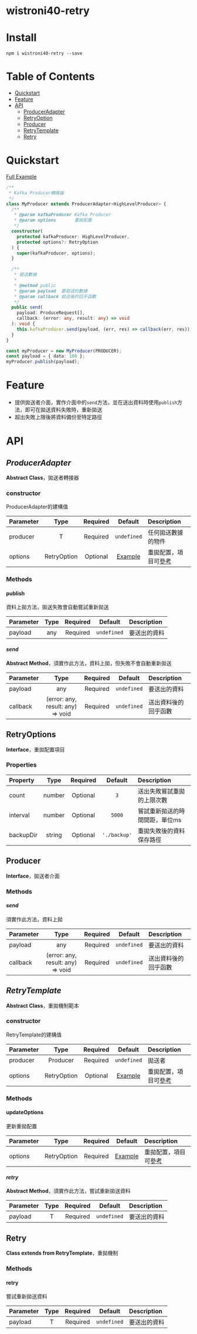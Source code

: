 # wistroni40-retry

# Install

```
npm i wistroni40-retry --save
```

# Table of Contents

- [Quickstart](#Quickstart)
- [Feature](#Feature)
- [API](#API)
  - [ProducerAdapter](#ProducerAdapter)
  - [RetryOption](#RetryOption)
  - [Producer](#Producer)
  - [RetryTemplate](#RetryTemplate)
  - [Retry](#Retry)

# Quickstart

[Full Example](https://github.com/SteveLin100132/-wistroni40-retry/blob/master/examples/kafka-producer.ts)

```typescript
/**
 * Kafka Producer轉接器
 */
class MyProducer extends ProducerAdapter<HighLevelProducer> {
  /**
   * @param kafkaProducer Kafka Producer
   * @param options       重拋配置
   */
  constructor(
    protected kafkaProducer: HighLevelProducer,
    protected options?: RetryOption
  ) {
    super(kafkaProducer, options);
  }

  /**
   * 發送數據
   *
   * @method public
   * @param payload  要拋送的數據 
   * @param callback 拋送後的回乎函數
   */
  public send(
    payload: ProduceRequest[],
    callback: (error: any, result: any) => void
  ): void {
    this.kafkaProducer.send(payload, (err, res) => callback(err, res));
  }
}

const myProducer = new MyProducer(PRODUCER);
const payload = { data: 100 };
myProducer.publish(payload);
```

# Feature

* 提供拋送者介面，實作介面中的```send```方法，並在送出資料時使用```publish```方法，即可在拋送資料失敗時，重新拋送
* 超出失敗上限後將資料備份至特定路徑

# API

## ***ProducerAdapter***

**Abstract Class**，拋送者轉接器

### constructor

ProducerAdapter的建構值

Parameter | Type | Required | Default | Description
|:-----|:-----:|:-----:|:-----:|:-----|
producer | T | Required | ```undefined``` | 任何拋送數據的物件
options | RetryOption | Optional | [Example](#RetryOptions) | 重拋配置，項目可[參考](#RetryOptions)

### Methods

#### publish

資料上拋方法，拋送失敗會自動嘗試重新拋送

Parameter | Type | Required | Default | Description
|:-----|:-----:|:-----:|:-----:|:-----|
payload | any | Required | ```undefined``` | 要送出的資料

#### ***send***

**Abstract Method**，須實作此方法，資料上拋，但失敗不會自動重新拋送

Parameter | Type | Required | Default | Description
|:-----|:-----:|:-----:|:-----:|:-----|
payload | any | Required | ```undefined``` | 要送出的資料
callback | (error: any, result: any) => void | Required | ```undefined``` | 送出資料後的回乎函數

## **RetryOptions**

**Interface**，重拋配置項目

### Properties

Property | Type | Required | Default | Description
|:-----|:-----:|:-----:|:-----:|:-----|
count | number | Optional | ```3``` | 送出失敗嘗試重拋的上限次數
interval | number | Optional | ```5000``` | 嘗試重新拋送的時間間距，單位ms
backupDir | string | Optional | ```'./backup'``` | 重拋失敗後的資料保存路徑

## **Producer**

**Interface**，拋送者介面

### Methods

#### ***send***

須實作此方法，資料上拋

Parameter | Type | Required | Default | Description
|:-----|:-----:|:-----:|:-----:|:-----|
payload | any | Required | ```undefined``` | 要送出的資料
callback | (error: any, result: any) => void | Required | ```undefined``` | 送出資料後的回乎函數

## ***RetryTemplate***

**Abstract Class**，重拋機制範本

### constructor

RetryTemplate的建構值

Parameter | Type | Required | Default | Description
|:-----|:-----:|:-----:|:-----:|:-----|
producer | Producer | Required | ```undefined``` | 拋送者
options | RetryOption | Optional | [Example](#RetryOptions) | 重拋配置，項目可[參考](#RetryOptions)

### Methods

#### updateOptions

更新重拋配置

Parameter | Type | Required | Default | Description
|:-----|:-----:|:-----:|:-----:|:-----|
options | RetryOption | Required | [Example](#RetryOptions) | 重拋配置，項目可[參考](#RetryOptions)

#### ***retry***

**Abstract Method**，須實作此方法，嘗試重新拋送資料

Parameter | Type | Required | Default | Description
|:-----|:-----:|:-----:|:-----:|:-----|
payload | T | Required | ```undefined``` | 要送出的資料

## **Retry**

**Class extends from RetryTemplate**，重拋機制

### Methods

#### retry

嘗試重新拋送資料

Parameter | Type | Required | Default | Description
|:-----|:-----:|:-----:|:-----:|:-----|
payload | T | Required | ```undefined``` | 要送出的資料

